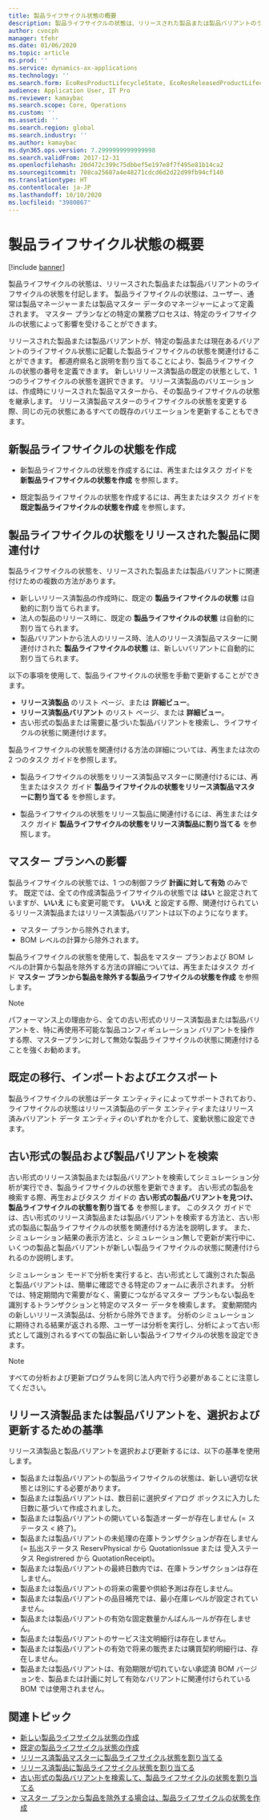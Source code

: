 ```yaml
---
title: 製品ライフサイクル状態の概要
description: 製品ライフサイクルの状態は、リリースされた製品または製品バリアントのライフサイクルの状態を付記します。
author: cvocph
manager: tfehr
ms.date: 01/06/2020
ms.topic: article
ms.prod: ''
ms.service: dynamics-ax-applications
ms.technology: ''
ms.search.form: EcoResProductLifecycleState, EcoResReleasedProductLifecycleStateChanges
audience: Application User, IT Pro
ms.reviewer: kamaybac
ms.search.scope: Core, Operations
ms.custom: ''
ms.assetid: ''
ms.search.region: global
ms.search.industry: ''
ms.author: kamaybac
ms.dyn365.ops.version: 7.2999999999999998
ms.search.validFrom: 2017-12-31
ms.openlocfilehash: 20d472c399c75dbbef5e197e8f7f495e81b14ca2
ms.sourcegitcommit: 708ca25687a4e48271cdcd6d2d22d99fb94cf140
ms.translationtype: HT
ms.contentlocale: ja-JP
ms.lasthandoff: 10/10/2020
ms.locfileid: "3980867"
---
```

# <a name="product-lifecycle-state-overview"></a>製品ライフサイクル状態の概要

[!include [banner](../includes/banner.md)]

製品ライフサイクルの状態は、リリースされた製品または製品バリアントのライフサイクルの状態を付記します。 製品ライフサイクルの状態は、ユーザー、通常は製品マネージャーまたは製品マスター データのマネージャーによって定義されます。 マスター プランなどの特定の業務プロセスは、特定のライフサイクルの状態によって影響を受けることができます。   

リリースされた製品または製品バリアントが、特定の製品または現在あるバリアントのライフサイクル状態に記載した製品ライフサイクルの状態を関連付けることができます。 都道府県名と説明を割り当てることにより、製品ライフサイクルの状態の番号を定義できます。 新しいリリース済製品の既定の状態として、1つのライフサイクルの状態を選択できます。 リリース済製品のバリエーションは、作成時にリリースされた製品マスターから、その製品ライフサイクルの状態を継承します。 リリース済製品マスターのライフサイクルの状態を変更する際、同じの元の状態にあるすべての既存のバリエーションを更新することもできます。  

## <a name="create-a-new-product-lifecycle-state"></a>新製品ライフサイクルの状態を作成 

- 新製品ライフサイクルの状態を作成するには、再生またはタスク ガイドを **新製品ライフサイクルの状態を作成** を参照します。 

-  既定製品ライフサイクルの状態を作成するには、再生またはタスク ガイドを **既定製品ライフサイクルの状態を作成** を参照します。   

## <a name="associate-product-lifecycle-states-to-released-products"></a>製品ライフサイクルの状態をリリースされた製品に関連付け  

製品ライフサイクルの状態を、リリースされた製品または製品バリアントに関連付けための複数の方法があります。

-  新しいリリース済製品の作成時に、既定の **製品ライフサイクルの状態** は自動的に割り当てられます。 
-  法人の製品のリリース時に、既定の **製品ライフサイクルの状態** は自動的に割り当てられます。 
-  製品バリアントから法人のリリース時、法人のリリース済製品マスターに関連付けされた **製品ライフサイクルの状態** は、新しいバリアントに自動的に割り当てられます。 

以下の事項を使用して、製品ライフサイクルの状態を手動で更新することができます。 

-    **リリース済製品** のリスト ページ、または **詳細ビュー**。 
-  **リリース済製品バリアント** のリスト ページ、または **詳細ビュー**。 
-  古い形式の製品または需要に基づいた製品バリアントを検索し、ライフサイクルの状態に関連付けます。  

製品ライフサイクルの状態を関連付ける方法の詳細については、再生または次の 2 つのタスク ガイドを参照します。

-  製品ライフサイクルの状態をリリース済製品マスターに関連付けるには、再生またはタスク ガイド **製品ライフサイクルの状態をリリース済製品マスターに割り当てる** を参照します。 

-  製品ライフサイクルの状態をリリース製品に関連付けるには、再生またはタスク ガイド **製品ライフサイクルの状態をリリース済製品に割り当てる** を参照します。 

## <a name="impact-on-master-planning"></a>マスター プランへの影響 

製品ライフサイクルの状態では、1 つの制御フラグ **計画に対して有効** のみです。 既定では、全ての作成済製品ライフサイクルの状態では **はい** と設定されていますが、**いいえ** にも変更可能です。 **いいえ** と設定する際、関連付けられているリリース済製品またはリリース済製品バリアントは以下のようになります。 

-  マスター プランから除外されます。 
-  BOM レベルの計算から除外されます。 

製品ライフサイクルの状態を使用して、製品をマスター プランおよび BOM レベルの計算から製品を除外する方法の詳細については、再生またはタスク ガイド **マスター プランから製品を除外する製品ライフサイクルの状態を作成** を参照します。

> [!NOTE]
> パフォーマンス上の理由から、全ての古い形式のリリース済製品または製品バリアントを、特に再使用不可能な製品コンフィギュレーション バリアントを操作する際、マスタープランに対して無効な製品ライフサイクルの状態に関連付けることを強くお勧めます。  

## <a name="default-migration-import-and-export"></a>既定の移行、インポートおよびエクスポート 

製品ライフサイクルの状態はデータ エンティティによってサポートされており、ライフサイクルの状態はリリース済製品のデータ エンティティまたはリリース済みバリアント データ エンティティのいずれかを介して、変動状態に設定できます。

## <a name="find-obsolete-products-and-products-variants"></a>古い形式の製品および製品バリアントを検索 

古い形式のリリース済製品または製品バリアントを検索してシミュレーション分析が実行でき、製品ライフサイクルの状態を更新できます。 古い形式の製品を検索する際、再生およびタスク ガイドの **古い形式の製品バリアントを見つけ、製品ライフサイクルの状態を割り当てる** を参照します。 このタスク ガイドでは、古い形式のリリース済製品または製品バリアントを検索する方法と、古い形式の製品に製品ライフサイクルの状態を関連付ける方法を説明します。 また、シミュレーション結果の表示方法と、シミュレーション無しで更新が実行中に、いくつの製品と製品バリアントが新しい製品ライフサイクルの状態に関連付けられるのか説明します。  

シミュレーション モードで分析を実行すると、古い形式として識別された製品と製品バリアントは、簡単に確認できる特定のフォームに表示されます。 分析では、特定期間内で需要がなく、需要につながるマスター プランもない製品を識別するトランザクションと特定のマスター データを検索します。 変動期間内の新しいリリース済製品は、分析から除外できます。 分析のシミュレーションに期待される結果が返される際、ユーザーは分析を実行し、分析によって古い形式として識別されるすべての製品に新しい製品ライフサイクルの状態を設定できます。  

> [!NOTE]
> すべての分析および更新プログラムを同じ法人内で行う必要があることに注意してください。  

## <a name="criteria-to-select-and-update-released-products-or-product-variants"></a>リリース済製品または製品バリアントを、選択および更新するための基準 

リリース済製品と製品バリアントを選択および更新するには、以下の基準を使用します。 

-    製品または製品バリアントの製品ライフサイクルの状態は、新しい適切な状態とは別にする必要があります。 
-  製品または製品バリアントは、数日前に選択ダイアログ ボックスに入力した日数に基づいて作成されました。 
-  製品または製品バリアントの開いている製造オーダーが存在しません (= ステータス < 終了)。 
-  製品または製品バリアントの未処理の在庫トランザクションが存在しません (= 払出ステータス ReservPhysical から QuotationIssue または 受入ステータス Registrered から QuotationReceipt)。 
-  製品または製品バリアントの最終日数内では、在庫トランザクションは存在しません。 
-  製品または製品バリアントの将来の需要や供給予測は存在しません。  
-  製品または製品バリアントの品目補充では、最小在庫レベルが設定されていません。 
-  製品または製品バリアントの有効な固定数量かんばんルールが存在しません。  
-  製品または製品バリアントのサービス注文明細行は存在しません。 
-  製品または製品バリアントの有効で将来の販売または購買契約明細行は、存在しません。 
-  製品または製品バリアントは、有効期限が切れていない承認済 BOM バージョンを、製品または計画に対して有効なバリアントに関連付けられている BOM では使用されません。

## <a name="related-topics"></a>関連トピック

-  [新しい製品ライフサイクル状態の作成](tasks/new-product-lifecycle-state.md)
-  [既定の製品ライフサイクル状態の作成](tasks/default-product-lifecycle-state.md)
-  [リリース済製品マスターに製品ライフサイクル状態を割り当てる](tasks/product-lifecycle-state-released-product-master.md)
-  [リリース済製品に製品ライフサイクル状態を割り当てる](tasks/product-lifecycle-state-released-product.md)
-  [古い形式の製品バリアントを検索して、製品ライフサイクルの状態を割り当てる](tasks/obsolete-product-variants.md)
-  [マスター プランから製品を除外する場合は、製品ライフサイクルの状態を作成](tasks/exclude-products-master-planning.md)
